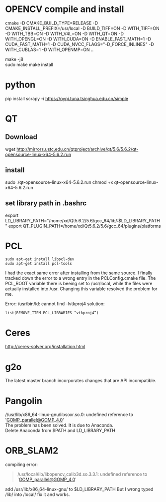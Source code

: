 # OPENCV  compile and install
cmake   -D CMAKE_BUILD_TYPE=RELEASE   -D CMAKE_INSTALL_PREFIX=/usr/local  -D BUILD_TIFF=ON  -D WITH_TIFF=ON  -D WITH_TBB=ON   -D WITH_V4L=ON   -D WITH_QT=ON   -D WITH_OPENGL=ON   -D WITH_CUDA=ON   -D ENABLE_FAST_MATH=1   -D CUDA_FAST_MATH=1   -D CUDA_NVCC_FLAGS="-D_FORCE_INLINES"   -D WITH_CUBLAS=1 -D WITH_OPENMP=ON ..

make -j8  
sudo make make install  

# python
pip install scrapy -i https://pypi.tuna.tsinghua.edu.cn/simple
# QT
## Download
wget http://mirrors.ustc.edu.cn/qtproject/archive/qt/5.6/5.6.2/qt-opensource-linux-x64-5.6.2.run
## install
sudo ./qt-opensource-linux-x64-5.6.2.run
chmod +x qt-opensource-linux-x64-5.6.2.run
## set library path in .bashrc
export LD_LIBRARY_PATH="/home/xd/Qt5.6.2/5.6/gcc_64/lib/:$LD_LIBRARY_PATH"
export QT_PLUGIN_PATH=/home/xd/Qt5.6.2/5.6/gcc_64/plugins/platforms

# PCL
```
sudo apt-get install libpcl-dev
sudo apt-get install pcl-tools
```
I had the exact same error after installing from the same source. I finally tracked down the error to a wrong entry in the PCLConfig.cmake file. The PCL_ROOT variable there is beeing set to /usr/local, while the files were actually installed into /usr. Changing this variable resolved the problem for me.

Error: /usr/bin/ld: cannot find -lvtkproj4
solution:
```
list(REMOVE_ITEM PCL_LIBRARIES “vtkproj4”)
```

# Ceres
http://ceres-solver.org/installation.html

# g2o
The latest master branch incorporates changes that are API incompatible.

# Pangolin
//usr/lib/x86_64-linux-gnu/libsoxr.so.0: undefined reference to 'GOMP_parallel@GOMP_4.0'  
The problem has been solved. It is due to Anaconda.  
Delete Anaconda from $PATH and LD_LIBRARY_PATH

# ORB_SLAM2
compiling error:
> /usr/local/lib/libopencv_calib3d.so.3.3.1: undefined reference to `GOMP_parallel@GOMP_4.0'

add /usr/lib/x86_64-linux-gnu/ to $LD_LIBRARY_PATH
But I wrong typed /lib/ into /local/
fix it and works.
